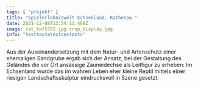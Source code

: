 ```yaml
---
tags: [ "projekt" ]
title: "Spielerlebniswelt Echsenland, Rathenow "
date: 2021-12-08T13:54:11.468Z
image: rat_twf5782.jpg.crop_display.jpg
info: "testtestetestsestests"
---
```

Aus der Auseinandersetzung mit dem Natur- und Artenschutz einer ehemaligen Sandgrube ergab sich der Ansatz, bei der Gestaltung des Geländes die vor Ort ansässige Zauneidechse als Leitfigur zu erheben: Im Echsenland wurde das im wahren Leben eher kleine Reptil mittels einer riesigen Landschaftsskulptur eindrucksvoll in Szene gesetzt.